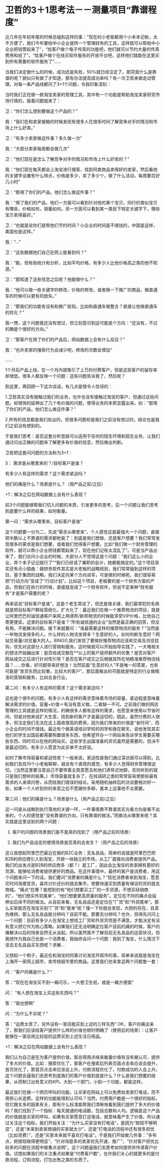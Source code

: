 # 卫哲的3＋1思考法－－测量项目“靠谱程度”

近几年在年初年尾的时候总碰到这样的事：“现在的小老板都用个小本本记帐，太不方便了，我们今年要给中小企业提供一个管理财务的工具，这样就可以帮助中小企业把钱管起来了”，“给客户做个电子传真的功能吧，他们就可以节约大量的传真费用和纸了”。“给客户做个在线买软件服务的开放平台吧，这样他们就能在这里买到所有需要的软件服务了”……

当我们决定做什么的时候，成功还是失败，50%就已经注定了。那究竟什么是靠谱的呢？貌似只有做了才知道，那有办法提高成功率吗？有一次卫哲来做走动管理，对每一条产品线都问了3+1个问题，令我印象深刻：

当时我们正在做一款淘宝卖家的管理工具，其中有一个功能是帮助淘宝卖家研究市场行情的，接着问题就来了：

卫：“你们怎么想到要做这个产品的？”

我：“我们在和卖家接触的时候发现有很多人花很多时间了解竞争对手的情况和市场上什么好卖。”

卫：“有多少卖家做这件事？多久做一次”

我：“大部分卖家每周都会做几次”

卫：“他们现在是怎么了解竞争对手的情况和市场上什么好卖的？”

我：“他们现在每天都会上淘宝进行搜索，找到同类商品卖得好的卖家，然后看他的关键字设置有什么特点，价格是多少，卖了多少个，做了什么活动，每周要花好几小时”

卫：“那用了你们的产品，他们怎么做这件事？”

我：“用了我们的产品，他们一方面可以看到针对他的某个宝贝，同行的类似宝贝有哪些，价格如何，销量如何。另一方面可以看到某一类目下特定关键字下，哪些宝贝卖得最好。”

卫：“也就是说你们是帮他们节约时间？小企业的时间是不值钱的，中国是这样，美国也是这样。”

我：“…”

卫：“这些数据他们自己在网上能看到吗？”

我：“能，但有些统计和分析，比如平均价格，有多少人比他价格高之类的他不知道。”

卫：“那知道了这些信息之后呢？他能做什么？”

我：“他可以做一些关键字的修改，价格的修改，或者换一下推广的商品，做直通车的时候可以更有的放矢。”

卫：“那我们的功能有没有和推广挂钩，比如和直通车做整合？直接让他做直通车的优化？”

我一愣，这个问题我还没有想过，但立刻意识到这可能是个方向：“还没有，不过的确是个很好的方向。”

卫：“那客户在用了你们的产品后，网站数据上会有什么反应？”

我：“也许卖家的搜索行为会减少吧，修改的次数会增加”

……



1个月后产品上线，在一个月内就吸引了上万的付费客户，但是这些客户的留存率却很低，很多人都反映一个问题：这些问题告诉我了，然后呢？



到这里，再回顾一下这次谈话，有几点是很令人惊讶的：

1.卫哲其实没有接触过我们的业务，也许也没有接触过淘宝的客户，但通过这些问题，却很快的延伸出了几个有价值的问题，使得业务的本质显露出来。如：“那用了你们的产品，他们怎么做这件事？”

2.所有的信息都是我们给出的，但很多问题却是我们之前没有想过的，结论也是我们之前没有想到的。



于是我们思考：是否这套分析思路可以适用于任何的陌生环境和陌生业务，让我们通过问出正确的问题来了解更多有价值的信息，然后做出判断。



卫哲把这套问问题的方法称为3+1：

 

3： 需求是从哪里来的？/目标客户是谁？

有多少人有这样的需求？这个需求紧迫吗？

他们的痛是什么？场景是什么？（用产品之前/之后）



+1：解决之后在网站数据上会有什么表现？



前3个问题能够帮我们切入问题的本质，引发更多的思考，后一个问题让我们思考到底要什么样的结果，如何衡量。



第一问：“需求从哪里来，目标客户是谁”

这个问题要一分为二，先说“需求从哪里来”，个人感觉这是最强大一个问题，直接把半数以上不靠谱的需求都枪毙了：到底是我们想做，还是客户想要？我们常常发现很多的需求是我们想要，或者我们觉得客户想要。比如“我们做一个财务管理的软件，就可以帮小企业把钱都管起来了，现在他们记账太混乱了”。可是当产品出来了，我们访问小企业的时候，大部分人不觉得这是个问题：“我们这么小的企业，弄个本子记记就行了”“我们已经请了兼职的会计，她都能搞定的。”这个项目其实还有点小插曲：做财务软件其实是大老板的战略规划，我们常常碰到这样的项目，基于集团的战略，我们决定向某个方向进军，可是做的时候呢，我们很容易把“行动方向”变成了“行动计划”。比如这个项目，老板要的是一个财务方面的产品，但我们在执行的时候，直接就变成了一个财务软件，但说不定某种“财务服务”才是客户需要的呢？

再来说说“目标客户是谁”，这是个老生常谈了，但还是很关键，我们最常犯的毛病就是把目标客户群给笼统化，扩大化了：最近我们在做一个推荐物流的项目，就是让阿里巴巴的诚信通客户来网上用德邦/新邦物流的时候能享受VIP价格，比他自己寄更便宜。这里的目标客户是谁？“所有诚信通的企业”当然是最正确的回答，但没有用，不能解决问题。接下来就要问：“谁最需要这样的推荐物流的服务？”当然是一年物流发得多的人。什么样的人物流发得多？生意好的人。如何判断生意好？网站交易量/浏览量大的人。BINGO,我们发现了要做好推荐物流应该和交易及浏览挂钩，优先对这部分人进行营销和服务。这时候就可以开始指导实践了，一大堆相关的想法开始蹦出来：是否给成交额在**以上的客户提供额外的优惠？是否对客户网站成交之后进行针对性引导？是否在客户成交之后根据其所在地精准推荐物流线路？……你看，好问题带来好想法！当然前面“生意好的人”不是唯一的答案，也有可能是“发货东西比较重，比较大的客户”，那后面推出的可能就是特定的行业做精准的营销和服务，比如五金行业。



第二问：有多少人有这样的需求？这个需求紧迫吗？

这也是个很牛的问题，有多少人有这样的需求意味着市场的容量，紧迫程度意味着解决需求的价值。容量+价值＝有没有意义做。二者缺一不可。之前我们做的网店管理的工具就是这样的情况，的确很多人都有这样的需求，也愿意来使用以节省时间，但是对他来说扩大生意，找到新的客户才是最迫切的，因此，虽然付费的人很多，但注定我们无法在这上面收很高的费用，因为我们带来的价值是“省时间”，而小企业的时间不值钱。最近有个做英语培训学校的同学和我在聊天，说他发现其实他们的学生出国前都需要购置很多东西，他希望开办一个网站来告诉学生需要买哪些东西，同时可以在他的网站买。这些学生出国准备的资讯虽然是需要的，但决不是最迫切的。有多少人愿意为此买单不太好说。

如何了解市场容量和紧迫性呢？一般来说，紧迫性是我们通过深访就可以得到，比如我们去找10个小老板聊聊，就会有个直观的感觉，有多少人觉得财务管理很迫切。（当然这里要注意自己不要带着主观意愿去和他们诱导式地聊，否则听到的就只是我们想听的结果。）市场容量就复杂了，在线调研之类的常常容易使那些最有需求的人来填问卷，从而给我们错误的结论。采用随机抽样后的访谈要相对好一些，如果一个人听到你的来意之后不愿跟你多聊，基本上这事他不太需要。



第三问：他们的痛是什么？场景是什么（用产品之前/之后）

这一问是从战略到执行落地的关键一环，一件事情靠不靠谱其实光看方向是看不出来的，个人的感觉是“没有靠谱的方向，只有靠谱的做法。”而做法从哪里来呢？其实就是这里谈到的两个问题：

1.	客户的问题的场景我们是不是真的找到了（用产品之前的场景）

2.	我们为产品设定的使用场景是否真的会发生？（用产品之后的场景）

这让我想起阿里巴巴最近在做的B2C业务：无名良品，简单的说就是阿里巴巴把B2B的供应商引入到淘宝，开辟一块独立的市场，从工厂直接向消费者提供产品。我们的出发点是B2B的供应商多（都？）是工厂，因此会比淘宝的卖家拥有更好的货源，能够给消费者提供更好的商品。在这件事情中，最终的客户是消费者，用这个问题来问一下的话，我们要问“消费者的痛是什么？”现在消费者来到淘宝，愿意花时间淘便宜货，喜欢讨价还价的就去集市，想要快速买到质量有保证的货的就去商城。“痛点”在哪？能想到的有“他们想要买工厂的一手货源，不想买经销商的”，“他们想买外贸尾单”，“他们想要更高质量的服务”。定位在不同的痛点会延伸出后续不同的做法。从目前来看，无名良品还是定位在“厂货”和“外贸尾单”。那么买家能否在淘宝买到“厂货”和“尾单”呢？搜一下你就会发现，大把的存在，且真伪难辨。那么无名良品能分辨吗？目前不能。那要去分辨吗？也许，但得先问问上一个问题：目前有多少人在淘宝上想找工厂货和外贸货但是不满意，才能决定有没有意义把它作为核心策略。如果我们还无法明确定位客户目前的痛的时候，客户的痛解决以后的场景自然无从谈起。所以虽然我不了解目前无名良品的运营状况，但我想作为我自己也是一个消费者，我始终会问一个问题：我到了淘宝，什么情况下该去无名良品买东西呢？求解…

又想起一个例子，最近在和淘宝的同事讨论淘宝开超市的事，简单来说就是淘宝在上海开一家网上超市，卖传统超市里的商品。这里我们也来拿这两个问题套一套：

问：“客户的痛是什么？”

答：“现在在淘宝买不到一箱可乐，一大卷卫生纸，或是一箱方便面”

问： “有人想在淘宝上买这些东西吗？”

答：“我也想啊”

问：“为什么不买呢？”

答：“运费太贵了，另外没有一家店能买到上述的三样东西” OK，客户的痛出来了，那我们应该给客户提供什么样的价值也顿时明确了（使用后的场景）：让客户能够在一家店用比较低的运费买到上述生活日用品。



+1：解决之后在网站数据上会有什么表现？

我们认为自己是在为客户提供价值，那总得用点啥来衡量价值有没有被认可，提供了多大的价值。比如：搜索优化了，那客户在搜索后列表页面点击率应该会提升，首页优化了，那首页点击率应该会上升。付款流程优化了，付款成功的人会上升。这个问题会逼我们去思考到底我们的客户价值到底是什么？什么是我们想要的结果，从而制订出有意义的KPI。大到一个部门，小到一个功能，都是这样。

最近我们在做一个网页呼叫的功能，让买家在网站上可以免费给卖家打电话，而不用担心长途费。这样的功能能得到认可吗？当然，付费用户数是一个很好的指标，但它跟太多的因素有关，那有什么标准能帮我们清晰地看到我们提供了多大的价值吗？我们找到了一个指标：每天接通的电话数，包括总数和人均。逻辑是这个产品的价值就是买家的呼叫，如果有买家愿意打这电话，就意味着产生了价值，所以通过关注这个指标，我们开始关注：“为什么买家没有打电话”，是因为“按钮不够明显”，还是“本来到卖家商铺的买家就太少”，还是“打电话的流程中还有很多担忧（比如资费）”，还是“买家本来就不喜欢打电话”。于是我们开始做几件事：“多布点，把按钮做得更明显”，“针对询盘多的卖家优先开通，推广”，“针对客户担忧比较多的问题在流程中做重点说明”。这个问题逼我们去思考如何提供并传递客户价值。试想如果我们的关注重点如果是“付费客户数”，也许我们关心的就更多的是付款流程，订购流程，打包出售之类的东西了。
